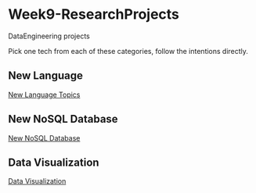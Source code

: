 # Week9-ResearchProjects
DataEngineering projects

Pick one tech from each of these categories, follow the intentions directly.

## New Language

[New Language Topics](lang.md)

## New NoSQL Database

[New NoSQL Database](dbs.md)

## Data Visualization

[Data Visualization](vis.md)
